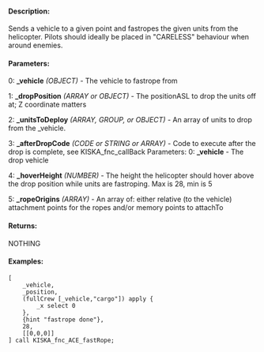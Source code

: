 #### Description:
Sends a vehicle to a given point and fastropes the given units from the helicopter. Pilots should ideally be placed in "CARELESS" behaviour when around enemies.

#### Parameters:
0: **_vehicle** *(OBJECT)* - The vehicle to fastrope from

1: **_dropPosition** *(ARRAY or OBJECT)* - The positionASL to drop the units off at; Z coordinate
    matters

2: **_unitsToDeploy** *(ARRAY, GROUP, or OBJECT)* - An array of units to drop from the _vehicle.

3: **_afterDropCode** *(CODE or STRING or ARRAY)* - Code to execute after the drop is complete, see KISKA_fnc_callBack
        Parameters:
            0: **_vehicle** - The drop vehicle


4: **_hoverHeight** *(NUMBER)* - The height the helicopter should hover above the drop position
    while units are fastroping. Max is 28, min is 5

5: **_ropeOrigins** *(ARRAY)* - An array of: either relative (to the vehicle) attachment
    points for the ropes and/or memory points to attachTo

#### Returns:
NOTHING

#### Examples:
```sqf
[
    _vehicle,
    _position,
    (fullCrew [_vehicle,"cargo"]) apply {
        _x select 0
    },
    {hint "fastrope done"},
    28,
    [[0,0,0]]
] call KISKA_fnc_ACE_fastRope;
```

